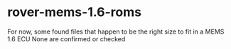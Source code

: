 # rover-mems-1.6-roms

For now, some found files that happen to be the right size to fit in a MEMS 1.6 ECU
None are confirmed or checked
